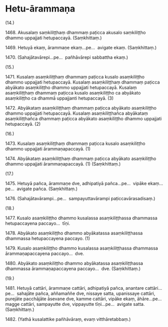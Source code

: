 

# Hetu-ārammaṇa





(14.)

1468\. Akusalaṃ saṃkiliṭṭhaṃ dhammaṃ paṭicca akusalo saṃkiliṭṭho dhammo uppajjati hetupaccayā. (Saṃkhittaṃ.)

1469\. Hetuyā ekaṃ, ārammaṇe ekaṃ…pe…  avigate ekaṃ. (Saṃkhittaṃ.)

1470\. (Sahajātavārepi…pe…  pañhāvārepi sabbattha ekaṃ.)

(15.)

1471\. Kusalaṃ asaṃkiliṭṭhaṃ dhammaṃ paṭicca kusalo asaṃkiliṭṭho dhammo uppajjati hetupaccayā. Kusalaṃ asaṃkiliṭṭhaṃ dhammaṃ paṭicca abyākato asaṃkiliṭṭho dhammo uppajjati hetupaccayā. Kusalaṃ asaṃkiliṭṭhaṃ dhammaṃ paṭicca kusalo asaṃkiliṭṭho ca abyākato asaṃkiliṭṭho ca dhammā uppajjanti hetupaccayā. (3)

1472\. Abyākataṃ asaṃkiliṭṭhaṃ dhammaṃ paṭicca abyākato asaṃkiliṭṭho dhammo uppajjati hetupaccayā. Kusalaṃ asaṃkiliṭṭhañca abyākataṃ asaṃkiliṭṭhañca dhammaṃ paṭicca abyākato asaṃkiliṭṭho dhammo uppajjati hetupaccayā. (2)

(16.)

1473\. Kusalaṃ asaṃkiliṭṭhaṃ dhammaṃ paṭicca kusalo asaṃkiliṭṭho dhammo uppajjati ārammaṇapaccayā. (1)

1474\. Abyākataṃ asaṃkiliṭṭhaṃ dhammaṃ paṭicca abyākato asaṃkiliṭṭho dhammo uppajjati ārammaṇapaccayā. (1) (Saṃkhittaṃ.)

(17.)

1475\. Hetuyā pañca, ārammaṇe dve, adhipatiyā pañca…pe…  vipāke ekaṃ…pe…  avigate pañca. (Saṃkhittaṃ.)

1476\. (Sahajātavārampi…pe…  sampayuttavārampi paṭiccavārasadisaṃ.)

(18.)

1477\. Kusalo asaṃkiliṭṭho dhammo kusalassa asaṃkiliṭṭhassa dhammassa hetupaccayena paccayo…  tīṇi.

1478\. Abyākato asaṃkiliṭṭho dhammo abyākatassa asaṃkiliṭṭhassa dhammassa hetupaccayena paccayo. (1)

1479\. Kusalo asaṃkiliṭṭho dhammo kusalassa asaṃkiliṭṭhassa dhammassa ārammaṇapaccayena paccayo…  dve.

1480\. Abyākato asaṃkiliṭṭho dhammo abyākatassa asaṃkiliṭṭhassa dhammassa ārammaṇapaccayena paccayo…  dve. (Saṃkhittaṃ.)

(19.)

1481\. Hetuyā cattāri, ārammaṇe cattāri, adhipatiyā pañca, anantare cattāri…pe…  sahajāte pañca, aññamaññe dve, nissaye satta, upanissaye cattāri, purejāte pacchājāte āsevane dve, kamme cattāri, vipāke ekaṃ, āhāre…pe…  magge cattāri, sampayutte dve, vippayutte tīṇi…pe…  avigate satta. (Saṃkhittaṃ.)

1482\. (Yathā kusalattike pañhāvāraṃ, evaṃ vitthāretabbaṃ.)



